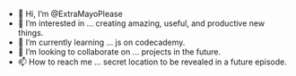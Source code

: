 - 👋 Hi, I’m @ExtraMayoPlease
- 👀 I’m interested in ... creating amazing, useful, and productive new things. 
- 🌱 I’m currently learning ... js on codecademy.
- 💞️ I’m looking to collaborate on ... projects in the future. 
- 📫 How to reach me ... secret location to be revealed in a future episode.

<!---
ExtraMayoPlease/ExtraMayoPlease is a ✨ special ✨ repository because its `README.md` (this file) appears on your GitHub profile.
You can click the Preview link to take a look at your changes.
--->
